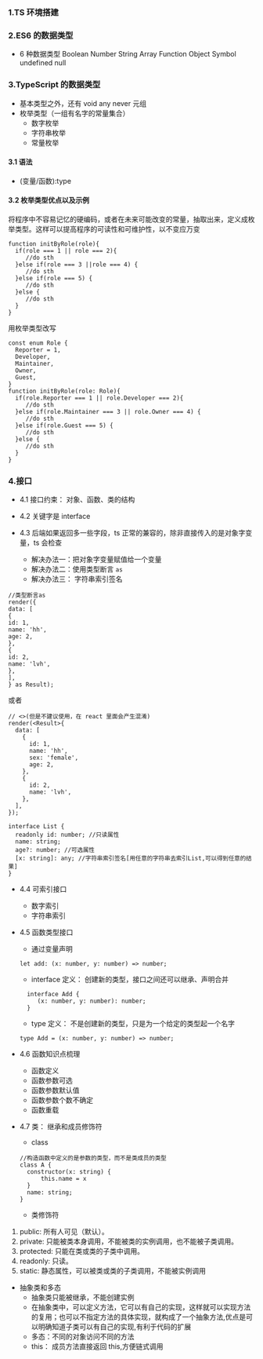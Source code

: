 ### 1.TS 环境搭建

### 2.ES6 的数据类型

- 6 种数据类型 Boolean Number String Array Function Object Symbol undefined null

### 3.TypeScript 的数据类型

- 基本类型之外，还有 void any never 元组
- 枚举类型（一组有名字的常量集合）
  - 数字枚举
  - 字符串枚举
  - 常量枚举

#### 3.1 语法

- (变量/函数):type

#### 3.2 枚举类型优点以及示例

将程序中不容易记忆的硬编码，或者在未来可能改变的常量，抽取出来，定义成枚举类型。这样可以提高程序的可读性和可维护性，以不变应万变

```
function initByRole(role){
  if(role === 1 || role === 2){
     //do sth
  }else if(role === 3 ||role === 4) {
     //do sth
  }else if(role === 5) {
     //do sth
  }else {
     //do sth
  }
}
```

用枚举类型改写

```
const enum Role {
  Reporter = 1,
  Developer,
  Maintainer,
  Owner,
  Guest,
}
function initByRole(role: Role){
  if(role.Reporter === 1 || role.Developer === 2){
     //do sth
  }else if(role.Maintainer === 3 || role.Owner === 4) {
     //do sth
  }else if(role.Guest === 5) {
     //do sth
  }else {
     //do sth
  }
}

```

### 4.接口

- 4.1 接口约束： 对象、函数、类的结构
- 4.2 关键字是 interface
- 4.3 后端如果返回多一些字段，ts 正常的兼容的，除非直接传入的是对象字变量，ts 会检查

  - 解决办法一：把对象字变量赋值给一个变量
  - 解决办法二：使用类型断言 `as`
  - 解决办法三： 字符串索引签名

```
//类型断言as
render({
data: [
{
id: 1,
name: 'hh',
age: 2,
},
{
id: 2,
name: 'lvh',
},
],
} as Result);
```

或者

```
// <>(但是不建议使用，在 react 里面会产生混淆)
render(<Result>{
  data: [
    {
      id: 1,
      name: 'hh',
      sex: 'female',
      age: 2,
    },
    {
      id: 2,
      name: 'lvh',
    },
  ],
});

```

```
interface List {
  readonly id: number; //只读属性
  name: string;
  age?: number; //可选属性
  [x: string]: any; //字符串索引签名[用任意的字符串去索引List,可以得到任意的结果]
}
```

- 4.4 可索引接口

  - 数字索引
  - 字符串索引

- 4.5 函数类型接口

  - 通过变量声明

  ```
  let add: (x: number, y: number) => number;
  ```

  - interface 定义： 创建新的类型，接口之间还可以继承、声明合并

  ```
    interface Add {
       (x: number, y: number): number;
    }
  ```

  - type 定义： 不是创建新的类型，只是为一个给定的类型起一个名字

  ```
  type Add = (x: number, y: number) => number;

  ```

- 4.6 函数知识点梳理

  - 函数定义
  - 函数参数可选
  - 函数参数默认值
  - 函数参数个数不确定
  - 函数重载

- 4.7 类： 继承和成员修饰符

  - class

  ```
  //构造函数中定义的是参数的类型，而不是类成员的类型
  class A {
    constructor(x: string) {
        this.name = x
    }
    name: string;
  }
  ```

  - 类修饰符

1. public: 所有人可见（默认）。
2. private: 只能被类本身调用，不能被类的实例调用，也不能被子类调用。
3. protected: 只能在类或类的子类中调用。
4. readonly: 只读。
5. static: 静态属性，可以被类或类的子类调用，不能被实例调用

- 抽象类和多态
  - 抽象类只能被继承，不能创建实例
  - 在抽象类中，可以定义方法，它可以有自己的实现，这样就可以实现方法的复用；也可以不指定方法的具体实现，就构成了一个抽象方法,优点是可以明确知道子类可以有自己的实现,有利于代码的扩展
  - 多态：不同的对象访问不同的方法
  - this： 成员方法直接返回 this,方便链式调用
